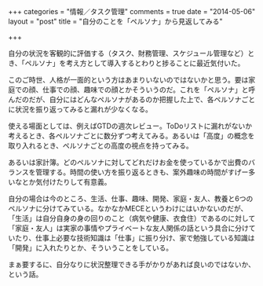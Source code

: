 +++
categories = "情報／タスク管理"
comments = true
date = "2014-05-06"
layout = "post"
title = "自分のことを「ペルソナ」から見返してみる"

+++

自分の状況を客観的に評価する（タスク、財務管理、スケジュール管理など）とき、「ペルソナ」を考え方として導入するとわりと捗ることに最近気付いた。

このご時世、人格が一面的という方はあまりいないのではないかと思う。要は家庭での顔、仕事での顔、趣味での顔とかそういうのだ。これを「ペルソナ」と呼んだのだが、自分にはどんなペルソナがあるのか把握した上で、各ペルソナごとに状況を振り返ってみると漏れが少なくなる。

使える場面としては、例えばGTDの週次レビュー。ToDoリストに漏れがないか考えるとき、各ペルソナごとに数分ずつ考えてみる。あるいは「高度」の概念を取り入れるとき、ペルソナごとの高度の視点を持ってみる。

あるいは家計簿。どのペルソナに対してどれだけお金を使っているかで出費のバランスを管理する。時間の使い方を振り返るときも、案外趣味の時間がすげー多いなとか気付けたりして有意義。

自分の場合は今のところ、生活、仕事、趣味、開発、家庭・友人、教養と6つのペルソナに分けてみている。なかなかMECEというわけにはいかないのだが、「生活」は自分自身の身の回りのこと（病気や健康、衣食住）であるのに対して「家庭・友人」は実家の事情やプライベートな友人関係の話という具合に分けていたり、仕事上必要な技術知識は「仕事」に振り分け、家で勉強している知識は「開発」に入れたりとか、そういうことをしている。

まぁ要するに、自分なりに状況整理できる手がかりがあれば良いのではないか、という話。


